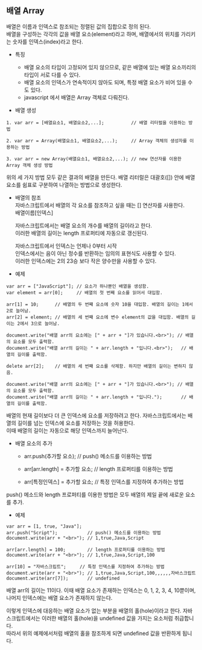 ## 배열 Array  

배열은 이름과 인덱스로 참조되는 정렬된 값의 집합으로 정의 된다.    
배열을 구성하는 각각의 값을 배열 요소(element)라고 하며, 배열에서의 위치를 가리키는 숫자를 인덱스(index)라고 한다.  

* 특징  
  * 배열 요소의 타입이 고정되어 있지 않으므로, 같은 배열에 있는 배열 요소끼리의 타입이 서로 다를 수 있다.  
  * 배열 요소의 인덱스가 연속적이지 않아도 되며, 특정 배열 요소가 비어 있을 수도 있다.   
  * javascript 에서 배열은 Array 객체로 다뤄진다.   


* 배열 생성   
```
1. var arr = [배열요소1, 배열요소2,...];          // 배열 리터럴을 이용하는 방법

2. var arr = Array(배열요소1, 배열요소2,...);     // Array 객체의 생성자를 이용하는 방법

3. var arr = new Array(배열요소1, 배열요소2,...); // new 연산자를 이용한 Array 객체 생성 방법
```

위의 세 가지 방법 모두 같은 결과의 배열을 만든다. 배열 리터럴은 대괄호([]) 안에 배열 요소를 쉼표로 구분하여 나열하는 방법으로 생성한다.   

* 배열의 참조  
  자바스크립트에서 배열의 각 요소를 참조하고 싶을 때는 [] 연산자를 사용한다.  
  배열이름[인덱스]  
  
  자바스크립트에서는 배열 요소의 개수를 배열의 길이라고 한다.  
  이러한 배열의 길이는 length 프로퍼티에 자동으로 갱신된다.  
  
  자바스크립트에서 인덱스는 언제나 0부터 시작  
  인덱스에서는 음이 아닌 정수를 반환하는 임의의 표현식도 사용할 수 있다.  
  이러한 인덱스에는 2의 23승 보다 작은 양수만을 사용할 수 있다.   
  
* 예제 
```
var arr = ["JavaScript"]; // 요소가 하나뿐인 배열을 생성함.
var element = arr[0];     // 배열의 첫 번째 요소를 읽어서 대입함.

arr[1] = 10;      // 배열의 두 번째 요소에 숫자 10을 대입함. 배열의 길이는 1에서 2로 늘어남.
arr[2] = element; // 배열의 세 번째 요소에 변수 element의 값을 대입함. 배열의 길이는 2에서 3으로 늘어남.

document.write("배열 arr의 요소에는 [" + arr + "]가 있습니다.<br>"); // 배열의 요소를 모두 출력함.
document.write("배열 arr의 길이는 " + arr.length + "입니다.<br>");   // 배열의 길이를 출력함.

delete arr[2];    // 배열의 세 번째 요소를 삭제함. 하지만 배열의 길이는 변하지 않음.

document.write("배열 arr의 요소에는 [" + arr + "]가 있습니다.<br>"); // 배열의 요소를 모두 출력함.
document.write("배열 arr의 길이는 " + arr.length + "입니다.");       // 배열의 길이를 출력함.
```

배열의 현재 길이보다 더 큰 인덱스에 요소를 저장하려고 한다. 자바스크립트에서는 배열의 길이를 넘는 인덱스에 요소를 저장하는 것을 허용한다.  
이때 배열의 길이는 자동으로 해당 인덱스까지 늘어난다.   


* 배열 요소의 추가  
  * arr.push(추가할 요소);         // push() 메소드를 이용하는 방법

  * arr[arr.length] = 추가할 요소; // length 프로퍼티를 이용하는 방법

  * arr[특정인덱스] = 추가할 요소; // 특정 인덱스를 지정하여 추가하는 방법

push() 메소드와 length 프로퍼티를 이용한 방법은 모두 배열의 제일 끝에 새로운 요소를 추가.  

* 예제  
```
var arr = [1, true, "Java"];
arr.push("Script");           // push() 메소드를 이용하는 방법
document.write(arr + "<br>"); // 1,true,Java,Script

arr[arr.length] = 100;        // length 프로퍼티를 이용하는 방법
document.write(arr + "<br>"); // 1,true,Java,Script,100

arr[10] = "자바스크립트";     // 특정 인덱스를 지정하여 추가하는 방법
document.write(arr + "<br>"); // 1,true,Java,Script,100,,,,,,자바스크립트
document.write(arr[7]);       // undefined
```

배열 arr의 길이는 11이다. 이때 배열 요소가 존재하는 인덱스는 0, 1, 2, 3, 4, 10뿐이며, 나머지 인덱스에는 배열 요소가 존재하지 않는다.    

이렇게 인덱스에 대응하는 배열 요소가 없는 부분을 배열의 홀(hole)이라고 한다. 자바스크립트에서는 이러한 배열의 홀(hole)을 undefined 값을 가지는 요소처럼 취급합니다.   
따라서 위의 예제에서처럼 배열의 홀을 참조하게 되면 undefined 값을 반환하게 됩니다.   
 
 
